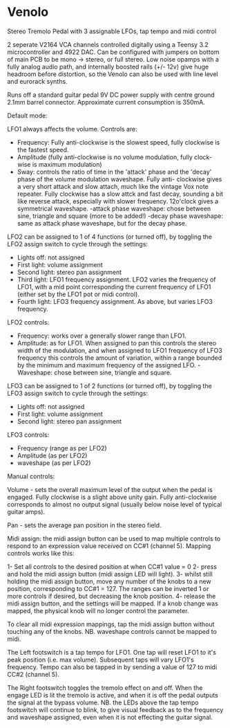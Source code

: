 # Venolo
Stereo Tremolo Pedal with 3 assignable LFOs, tap tempo and midi control

2 seperate V2164 VCA channels controlled digitally using a Teensy 3.2 microcontroller and 4922 DAC.
Can be configured with jumpers on bottom of main PCB to be mono -> stereo, or full stereo. Low noise opamps with a fully analog audio path, and internally boosted rails (+/- 12v) give huge headroom before distortion, so the Venolo can also be used with line level and eurorack synths.

Runs off a standard guitar pedal 9V DC power supply with centre ground 2.1mm barrel connector. Approximate current consumption is 350mA.

Default mode:

LFO1 always affects the volume. Controls are:
- Frequency: Fully anti-clockwise is the slowest speed, fully clockwise is the fastest speed.
- Amplitude (fully anti-clockwise is no volume modulation, fully clock-wise is maximum modulation)
- Sway: controls the ratio of time in the 'attack' phase and the 'decay' phase of the volume modulation waveshape. Fully anti- clockwise gives a very short attack and slow attach, much like the vintage Vox note repeater. Fully clockwise has a slow attck and fast decay, sounding a bit like reverse attack, especially with slower frequency. 12o'clock gives a symmetrical waveshape.
-attack phase waveshape: chose between sine, triangle and square (more to be added!)
-decay phase waveshape: same as attack phase waveshape, but for the decay phase.

LFO2 can be assigned to 1 of 4 functions (or turned off), by toggling the LFO2 assign switch to cycle through the settings:
- Lights off: not assigned
- First light: volume assignment
- Second light: stereo pan assignment
- Third light: LFO1 frequency assignment. LFO2 varies the frequency of LFO1, with a mid point corresponding the current frequency of LFO1 (either set by the LFO1 pot or midi control).
- Fourth light: LFO3 frequency assignment. As above, but varies LFO3 frequency.

LFO2 controls:
- Frequency: works over a generally slower range than LFO1.
- Amplitude: as for LFO1. When assigned to pan this controls the stereo width of the modulation, and when assigned to LFO1 frequency of LFO3 frequency this controls the amount of variation, within a range bounded by the minimum  and maximum frequency of the assigned LFO.
-Waveshape: chose between sine, triangle and square.

LFO3 can be assigned to 1 of 2 functions (or turned off), by toggling the LFO3 assign switch to cycle through the settings:
- Lights off: not assigned
- First light: volume assignment
- Second light: stereo pan assignment

LFO3 controls:
- Frequency (range as per LFO2)
- Amplitude (as per LFO2)
- waveshape (as per LFO2)

Manual controls:

Volume - sets the overall maximum level of the output when the pedal is engaged. Fully clockwise is a slight above unity gain. Fully anti-clockwise corresponds to almost no output signal (usually below noise level of typical guitar amps).

Pan - sets the average pan position in the stereo field.

Midi assign: the midi assign button can be used to map multiple controls to respond to an expression value received on CC#1 (channel 5). Mapping controls works like this:

1- Set all controls to the desired position at when CC#1 value = 0 
2- press and hold the midi assign button (midi assign LED will light).
3- whilst still holding the midi assign button, move any number of the knobs to a new position, corresponding to CC#1 = 127. The ranges can be inverted 1 or more controls if desired, but decreasing the knob position.
4- release the midi assign button, and the settings will be mapped. If a knob change was mapped, the physical knob will no longer control the parameter.

To clear all midi expression mappings, tap the midi assign button without touching any of the knobs.
NB. waveshape controls cannot be mapped to midi.

The Left footswitch is a tap tempo for LFO1. One tap will reset LFO1 to it's peak position (i.e. max volume). Subsequent taps will vary LFO1's frequency. Tempo can also be tapped in by sending a value of 127 to midi CC#2 (channel 5).

The Right footswitch toggles the tremolo effect on and off. When the engage LED is lit the tremolo is active, and when it is off the pedal outputs the signal at the bypass volume. NB. the LEDs above the tap tempo footswitch will continue to blink, to give visual feedback as to the frequency and waveshape assigned, even when it is not effecting the guitar signal.
